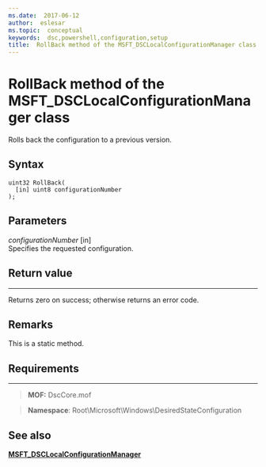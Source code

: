 ```yaml
---
ms.date:  2017-06-12
author:  eslesar
ms.topic:  conceptual
keywords:  dsc,powershell,configuration,setup
title:  RollBack method of the MSFT_DSCLocalConfigurationManager class
---
```


# RollBack method of the MSFT_DSCLocalConfigurationManager class

Rolls back the configuration to a previous version.

Syntax
------

```mof
uint32 RollBack(
  [in] uint8 configurationNumber
);
```

Parameters
----------

*configurationNumber* \[in\]  
Specifies the requested configuration. 

## Return value
------------

Returns zero on success; otherwise returns an error code.

## Remarks

This is a static method.

## Requirements
------------
>**MOF:** DscCore.mof

>**Namespace**: Root\Microsoft\Windows\DesiredStateConfiguration


## See also


[**MSFT_DSCLocalConfigurationManager**](msft-dsclocalconfigurationmanager.md)


 

 



